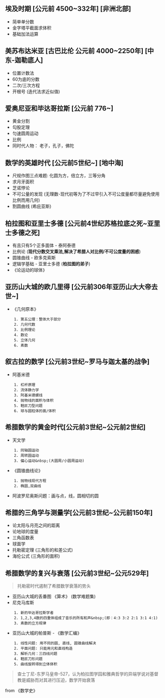 ## <b>埃及时期 [公元前 4500~332年] [非洲北部]</b> ##
- 简单单分数
- 金字塔平截面求体积
- 基础加法运算

## <b>美苏布达米亚 [古巴比伦 公元前 4000~2250年] [中东-迦勒底人]</b> ##
- 位置计数法
- 60为底的分数
- 二次/三次方程
- 开根号 (迭代法求近似值)

## <b>爱奥尼亚和毕达哥拉斯 [公元前 776~] </b> ##
- 黄金分割
- 勾股定理
- 匀速圆周运动
- 比例
- 同时代人物： 老子，孔子，佛陀

## <b>数学的英雄时代 [公元前5世纪~] [地中海]</b> ##
- 尺规作图三点难题: 化圆为方，倍立方，三等分角
- 求月牙面积
- 芝诺悖论
- 不可公量的发现 (无理数-现代初等为了不过早引入不可公度量都尽量避免使用比例而用几何)
- 割圆曲线 (希庇亚斯)

## <b>柏拉图和亚里士多德 [公元前4世纪苏格拉底之死~亚里士多德之死]</b> ##
- 有且只有5个正多面体 - 泰阿泰德
- 比例论&nbsp;(<b>现代分数交叉乘法,解决了希腊人对比例/不可公度量的困惑</b>)
- 圆锥曲线 - 欧多克索斯
- 逻辑学基础 - 亚里士多德&nbsp;(<b>柏拉图的弟子</b>)
- 《论运动的球体》

## <b>亚历山大城的欧几里得 [公元前306年亚历山大大帝去世~]</b> ##
- 《几何原本》
```
    1. 第五公理：整体大于部分
    2. 几何代数
    3. 比例理论
    4. 数论
    5. 立体几何
    6. 素数
```
## <b> 叙古拉的数学 [公元前3世纪~罗马与迦太基的战争]</b> ##
- 阿基米德
```
    1. 杠杆原理
    2. 流体静力学
    3. 阿基米德螺线
    4. 抛物线的面积与体积
    5. 鞋匠刀型问题
    6. 球与圆柱体的面/体积
```
## <b> 希腊数学的黄金时代[公元前3世纪~公元前2世纪]</b> ##
- 天文学

```
    1. 同轴圆运动
    2. 周转圆运动
    3. 偏心运动&nbsp;(大圆周/小圆周运动)
```
- 《圆锥曲线论》
```
    1. 抛物线现代方程
    2. 椭圆,双曲线
```
- 阿波罗尼奥斯问题：画与点，线，圆相切的圆

## <b> 希腊的三角学与测量学[公元前3世纪~公元前150年]</b> ##
- 论太阳与月亮之间的距离
- 论地球的度量
- 三角函数表
- 球面学
- 托勒密定理&nbsp;(三角形的和差公式)
- 海伦公式&nbsp;(三角形的面积)

## <b> 希腊数学的复兴与衰落 [公元前3世纪~公元529年]</b> ##
> 托勒密时代遏制了希腊数学衰落的势头

- 亚历山大城的丢番图 《算术》&nbsp;(数学难题集)
- 尼克马库斯 
```
    1. 新的毕达哥拉斯学者
    2. 1,2,3,4数的四重体组成了音乐的所有和声&nbsp;(即：4:3 3:2 2:1 3:1 4:1)
    3. 素数的立方规律
```
- 亚历山大城的帕普斯 - 《数学汇编》
```
    1. 线性问题: 用不同的圆, 直线, 圆锥曲线解决
    2. 平面问题: 只能用元和直线构造
    3. 解析几何：三四线问题
    4. 鞋匠刀形问题
    5. 曲线旋转得到立体体积
```
> 查士丁尼-东罗马皇帝-527，认为柏拉图学园和雅典哲学的异端学说对基督教是威胁而对其进行压迫，数学开始衰落


from 《数学史》
